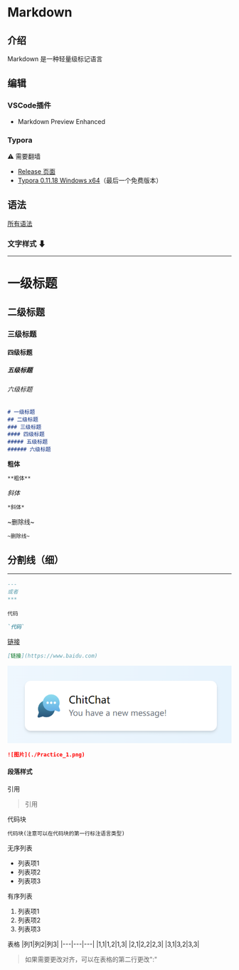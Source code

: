 # Markdown
## 介绍
Markdown 是一种轻量级标记语言

## 编辑
### VSCode插件
- Markdown Preview Enhanced

### Typora
⚠ 需要翻墙
- [Release 页面](https://typora.io/releases/all)
- [Typora 0.11.18 Windows x64](https://download.typora.io/windows/typora-update-x64-1117.exe)（最后一个免费版本）

## 语法
[所有语法](https://markdown.com.cn/)

### 文字样式 ⬇

---

# 一级标题
## 二级标题
### 三级标题
#### 四级标题
##### 五级标题
###### 六级标题

```md
# 一级标题
## 二级标题
### 三级标题
#### 四级标题
##### 五级标题
###### 六级标题
```

**粗体**
```md
**粗体**
```

*斜体*
```md
*斜体*
```

~删除线~
```md
~删除线~
```

分割线（细）
---
***
```md
---
或者
***
```


`代码`
```md
`代码`
```

[链接](https://www.baidu.com)
```md
[链接](https://www.baidu.com)
```

![图片](./Practice_1.png)
```md
![图片](./Practice_1.png)
```

#### 段落样式
引用
> 引用

代码块
```md
代码块(注意可以在代码块的第一行标注语言类型)
```

无序列表
- 列表项1
- 列表项2
- 列表项3

有序列表
1. 列表项1
2. 列表项2
3. 列表项3

表格
|列1|列2|列3|
|---|---|---|
|1,1|1,2|1,3|
|2,1|2,2|2,3|
|3,1|3,2|3,3|
> 如果需要更改对齐，可以在表格的第二行更改":"
